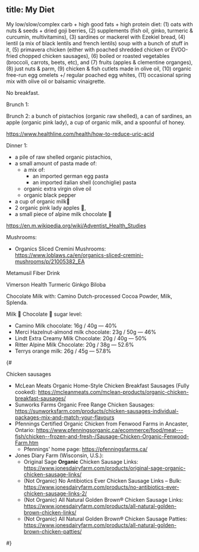 title: My Diet
---

My low/slow/complex carb + high good fats + high protein diet: (1) oats with nuts & seeds + dried goji berries, (2) supplements (fish oil, ginko, turmeric & curcumin, multivitamins), (3) sardines or mackerel with Ezekiel bread, (4) lentil (a mix of black lentils and french lentils) soup with a bunch of stuff in it, (5) primavera chicken (either with poached shredded chicken or EVOO-fried chopped chicken sausages), (6) boiled or roasted vegetables (broccoli, carrots, beets, etc), and (7) fruits (apples & clementine organges), (8) just nuts & parm, (9) chicken & fish cutlets made in olive oil, (10) organic free-run egg omelets +/ regular poached egg whites, (11) occasional spring mix with olive oil or balsamic vinaigrette.


No breakfast.

Brunch 1:

Brunch 2: a bunch of pistachios (organic raw shelled), a can of sardines, an apple (organic pink lady), a cup of organic milk, and a spoonful of honey.

https://www.healthline.com/health/how-to-reduce-uric-acid

Dinner 1:
* a pile of raw shelled organic pistachios, 
* a small amount of pasta made of:
	* a mix of:
		* an imported german egg pasta
		* an imported italian shell (conchiglie) pasta 
	* organic extra virgin olive oil
	* organic black pepper
* a cup of organic milk🥛
* 2 organic pink lady apples 🍎,
* a small piece of alpine milk chocolate 🍫

 https://en.m.wikipedia.org/wiki/Adventist_Health_Studies 

Mushrooms:
* Organics Sliced Cremini Mushrooms: https://www.loblaws.ca/en/organics-sliced-cremini-mushrooms/p/21005382_EA

Metamusil Fiber Drink

Vimerson Health Turmeric Ginkgo Biloba

Chocolate Milk with: Camino Dutch-processed Cocoa Powder, Milk, Splenda.
  
Milk 🥛 Chocolate 🍫 sugar level:
- Camino Milk chocolate: 16g / 40g — 40%
- Merci Hazelnut-almond milk chocolate: 23g / 50g — 46%
- Lindt Extra Creamy Milk Chocolate: 20g / 40g — 50%
- Ritter Alpine Milk Chocolate: 20g / 38g — 52.6%
- Terrys orange milk: 26g / 45g — 57.8%

{#

Chicken sausages
* McLean Meats Organic Home-Style Chicken Breakfast Sausages (Fully cooked): https://mcleanmeats.com/mclean-products/organic-chicken-breakfast-sausages/
* Sunworks Farms Organic Free Range Chicken Sausages: https://sunworksfarm.com/products/chicken-sausages-individual-packages-mix-and-match-your-flavours 
* Pfennings Certified Organic Chicken from Fenwood Farms in Ancaster, Ontario: https://www.pfenningsorganic.ca/ecommerce/food/meat---fish/chicken--frozen-and-fresh-/Sausage-Chicken-Organic-Fenwood-Farm.htm
	* Pfennings' home page: https://pfenningsfarms.ca/ 
* Jones Diary Farm (Wisconsin, U.S.):
	* Original Sage **Organic** Chicken Sausage Links: https://www.jonesdairyfarm.com/products/original-sage-organic-chicken-sausage-links/
	* (Not Organic)  No Antibiotics Ever Chicken Sausage Links – Bulk: https://www.jonesdairyfarm.com/products/no-antibiotics-ever-chicken-sausage-links-2/
	* (Not Organic) All Natural Golden Brown® Chicken Sausage Links: https://www.jonesdairyfarm.com/products/all-natural-golden-brown-chicken-links/
	* (Not Organic) All Natural Golden Brown® Chicken Sausage Patties: https://www.jonesdairyfarm.com/products/all-natural-golden-brown-chicken-patties/

#}


